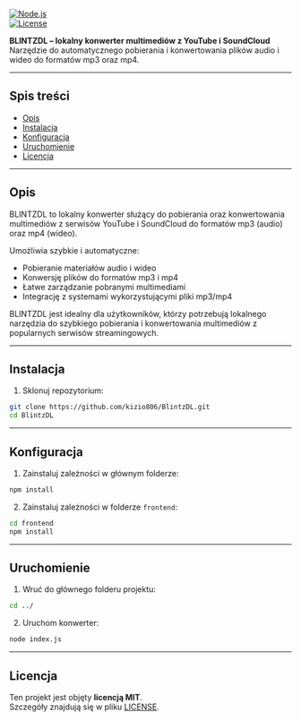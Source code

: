 [![Node.js](https://img.shields.io/badge/Node.js-18.x-green?logo=node.js)](https://nodejs.org)  
[![License](https://img.shields.io/badge/license-MIT-lightgrey)](LICENSE)

**BLINTZDL – lokalny konwerter multimediów z YouTube i SoundCloud**  
Narzędzie do automatycznego pobierania i konwertowania plików audio i wideo do formatów mp3 oraz mp4.

---

## Spis treści

- [Opis](#opis)  
- [Instalacja](#instalacja)  
- [Konfiguracja](#konfiguracja)  
- [Uruchomienie](#uruchomienie)  
- [Licencja](#licencja)  

---

## Opis

BLINTZDL to lokalny konwerter służący do pobierania oraz konwertowania multimediów z serwisów YouTube i SoundCloud do formatów mp3 (audio) oraz mp4 (wideo).

Umożliwia szybkie i automatyczne:  
- Pobieranie materiałów audio i wideo  
- Konwersję plików do formatów mp3 i mp4  
- Łatwe zarządzanie pobranymi multimediami  
- Integrację z systemami wykorzystującymi pliki mp3/mp4

BLINTZDL jest idealny dla użytkowników, którzy potrzebują lokalnego narzędzia do szybkiego pobierania i konwertowania multimediów z popularnych serwisów streamingowych.

---

## Instalacja

1. Sklonuj repozytorium:  
```bash
git clone https://github.com/kizio806/BlintzDL.git
cd BlintzDL
```

---

## Konfiguracja

1. Zainstaluj zależności w głównym folderze:
```bash
npm install
```
2. Zainstaluj zależności w folderze ``frontend``:
```bash
cd frontend
npm install
```

---

## Uruchomienie
1. Wruć do głównego folderu projektu:
```bash
cd ../
```
2. Uruchom konwerter:
```bash
node index.js
```

---

## Licencja

Ten projekt jest objęty **licencją MIT**.   
Szczegóły znajdują się w pliku [LICENSE](./LICENSE).


